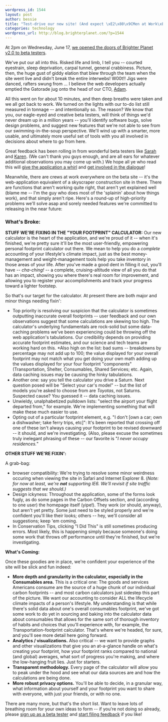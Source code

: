 ```yaml
--- 
wordpress_id: 1544
layout: post
author: bessie
title: "Test-drive our new site! (And expect \xE2\x80\x9CMen at Work\xE2\x80\x9D signs.)"
categories: technology
wordpress_url: http://blog.brighterplanet.com/?p=1544
---
```

At 2pm on Wednesday, June 17, <a href="http://beta.brighterplanet.com">we opened the doors of Brighter Planet v2.0 to beta testers</a>.

We've put our all into this. Risked life and limb, I tell you -- courted eyestrain, sleep deprivation, carpal tunnel, general crabbiness. Picture, then, the  huge gust of giddy elation that blew through the team when the site went live and didn't break the entire interwebs! W00t!! Jigs were danced, rafters swung from ... I believe the web developers actually emptied the Gatorade jug onto the head of our CTO, <a href="http://beta.brighterplanet.com/users/adam">Adam</a>.

All this went on for about 10 minutes, and then deep breaths were taken and we all got back to work. We turned on the lights with our to-do list still measured in tonnage -- and intentionally so. The reason? We know that you, our eagle-eyed and creative beta testers, will think of things we'd never dream up in a million years -- you'll identify software bugs, solve design problems, and suggest new features that we're not able to see from our swimming-in-the-soup perspective. We'll wind up with a smarter, more usable, and ultimately more useful set of tools with you all involved in decisions about where to go from here.

Great feedback has been rolling in from wonderful beta testers like <a href="http://getsatisfaction.com/people/sarah_franco">Sarah</a> and <a href="http://getsatisfaction.com/people/karen_332923">Karen</a>. (We can't thank you guys enough, and are all ears for whatever additional observations you may come up with.) We hope all ye who read this will <a href="http://beta.brighterplanet.com">give the application a whirl</a> and <a href="http://getsatisfaction.com/brighterplanet">get involved in the dialogue</a>!

Meanwhile, there are crews at work everywhere on the beta site -- it's the web-application equivalent of a skyscraper construction site in there. There are functions that aren't working quite right, that aren't yet explained well (blame me -- I'm the guy who does most of the 'splainin' about how things work), and that simply aren't ripe. Here's a round-up of high-priority problems we'll solve asap and sorely needed features we're committed to releasing in the near future:

<h3>What's Broke:</h3>

**STUFF WE'RE FIXING IN THE "YOUR FOOTPRINT" CALCULATOR:** Our new calculator is the heart of the application, and we're proud of it -- when it's finished, we're pretty sure it'll be the most user-friendly, empowering personal footprint calculator out there. We mean to help you do a <em>complete </em>accounting of your lifestyle's climate impact, just as the best money-management and weight-management tools help you take inventory in those areas of your life. After you've made a good dent in filling it out, you'll have -- <em>cha-ching! -- </em>a complete, cruising-altitude view of all you do that has an impact, showing you where there's real room for improvement, and allowing you to register your accomplishments and track your progress toward a lighter footstep.

So that's our target for the calculator. At present there are both major and minor things needing fixin':

* Top priority is resolving our suspicion that the calculator is sometimes outputting inaccurate overall footprints -- user feedback and our own observations suggest that some calculations are skewing too high. The calculator's underlying fundamentals are rock-solid but some data-caching problems we've been experiencing could be throwing off the web application's tabulations. Our credibility depends on providing accurate footprint estimates, and our science and tech teams are working hard on this.
*Also high on the list: bad sums -- breakdowns by percentage may not add up to 100; the value displayed for your overall footprint may not match what you get doing your own math adding up the values displayed for your four footprint "components" (Transportation, Shelter, Consumables, Shared Services; etc. Again, data caching issues may be causing the hinky tabulations.
* Another one: say you tell the calculator you drive a Saturn. Next question posed will be "Select your car's model" -- but the list of models you're asked to choose from are <em>Toyotas</em>, not Saturns. Suspected cause? You guessed it -- data caching issues.
* Unwieldy, unalphabetized pulldown lists: "select the airport your flight departed from," for example. We're implementing something that will make these much easier to use.
* Opting out of a particular footprint element, e.g. "I don't [own a car; own a dishwasher; take ferry trips, etc]": It's been reported that crossing off one of these isn't always causing your footprint to be revised downward -- it should, and we're investigating. (Also, please excuse the sometimes truly inelegant phrasing of these -- our favorite is "<em>I never occupy residences.</em>"

**OTHER STUFF WE'RE FIXIN':**

A grab-bag:

* browser compatibility: We're trying to resolve some minor weirdness occuring when viewing the site in Safari and Internet Explorer 8. (<em>Note: for now at least, we're <strong>not</strong> supporting IE6. We'll revisit if site traffic suggests that we should.)</em>
* Design ickyness: Throughout the application, some of the forms look fugly, as do some pages in the Carbon Offsets section, and (according to one user) the homepage itself (yipe!). They work (or should, anyway), but aren't yet pretty. Some just need to be styled properly and we're confident you'll like their looks; others -- hey, we'll consider all suggestions; keep 'em coming.
* In Conservation Tips, clicking "I Did This" is still sometimes producing errors. Most likely, this is happening simply because someone's doing some work that throws off performance until they're finished, but we're investigating.

**What's Coming:**

Once these goodies are in place, we're confident your experience of the site will be slick and fun indeed:

* **More depth and granularity in the calculator, especially in the Consumables area.** This is a critical one: The goods and services Americans consume are the source of a huge chunk of our individual carbon footprints -- and most carbon calculators just sidestep this part of the picture. We want our accounting to consider ALL the lifecycle climate impacts of a person's lifestyle. My understanding is that while there's solid data about one's overall consumables footprint, we've got some work to do yet in sourcing and baking into the calculator data about consumables that allows for the same sort of thorough inventory of habits and choices that you'll experience with, for example, the Transportation-footprint calculator. That's where we're headed, for sure, and you'll see more detail here going forward.
* **Analytics / visualizations.** Also critical -- we want to provide graphs and other visualizations that give you an at-a-glance handle on what's creating your footprint, how your footprint ranks compared to national (and global) averages, what sort of progress you're making, and where the low-hanging fruit lies. Just for starters.
* **Transparent methodology.** Every page of the calculator will allow you to peak under the hood and see what our data sources are and how the calculations are being done.
* **More robust privacy options.** You'll be able to decide, in a granular way, what information about yourself and your footprint you want to share with everyone, with just your friends, or with no one.


There are many more, but that's the short list. Want to leave lots of breathing room for your own ideas to form -- if you're not doing so already, please [sign up as a beta tester](http://beta.brighterplanet.com) and [start filing feedback](http://getsatisfaction.com/brighterplanet) if you like!
